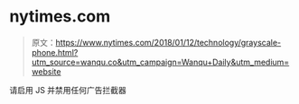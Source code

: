 # nytimes.com

> 原文：<https://www.nytimes.com/2018/01/12/technology/grayscale-phone.html?utm_source=wanqu.co&utm_campaign=Wanqu+Daily&utm_medium=website>

请启用 JS 并禁用任何广告拦截器